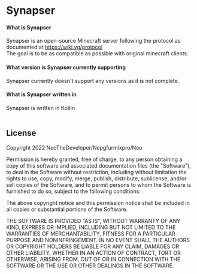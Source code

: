 # Synapser

#### What is Synapser
Synapser is an open-source Minecraft server following the protocol as documented at https://wiki.vg/protocol <br>
The goal is to be as compatible as possible with original minecraft clients.

#### What version is Synapser currently supporting
Synapser currently doesn't support any versions as it is not complete.

#### What is Synapser written in
Synapser is written in Kotlin
<br><br>

## License

Copyright 2022 NeoTheDeveloper/Nepgfurmixpro/Neo

Permission is hereby granted, free of charge, to any person obtaining a copy of this software and associated documentation files (the "Software"), to deal in the Software without restriction, including without limitation the rights to use, copy, modify, merge, publish, distribute, sublicense, and/or sell copies of the Software, and to permit persons to whom the Software is furnished to do so, subject to the following conditions:

The above copyright notice and this permission notice shall be included in all copies or substantial portions of the Software.

THE SOFTWARE IS PROVIDED "AS IS", WITHOUT WARRANTY OF ANY KIND, EXPRESS OR IMPLIED, INCLUDING BUT NOT LIMITED TO THE WARRANTIES OF MERCHANTABILITY, FITNESS FOR A PARTICULAR PURPOSE AND NONINFRINGEMENT. IN NO EVENT SHALL THE AUTHORS OR COPYRIGHT HOLDERS BE LIABLE FOR ANY CLAIM, DAMAGES OR OTHER LIABILITY, WHETHER IN AN ACTION OF CONTRACT, TORT OR OTHERWISE, ARISING FROM, OUT OF OR IN CONNECTION WITH THE SOFTWARE OR THE USE OR OTHER DEALINGS IN THE SOFTWARE.